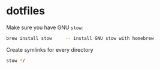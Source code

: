 # dotfiles

Make sure you have GNU `stow`:
```bash
brew install stow     -- install GNU stow with homebrew
```
Create symlinks for every directory
```bash
stow */
```

